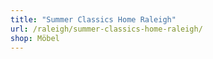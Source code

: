 ```yaml
---
title: "Summer Classics Home Raleigh"
url: /raleigh/summer-classics-home-raleigh/
shop: Möbel
---
```

